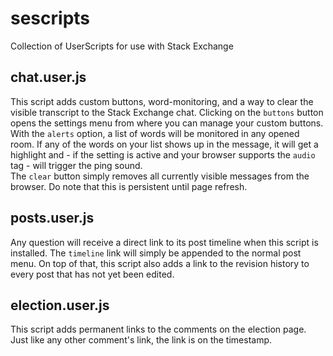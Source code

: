 sescripts
=========

Collection of UserScripts for use with Stack Exchange

## chat.user.js

This script adds custom buttons, word-monitoring, and a way to clear the visible transcript to the Stack Exchange chat. Clicking on the `buttons` button opens the settings menu from where you can manage your custom buttons.  
With the `alerts` option, a list of words will be monitored in any opened room. If any of the words on your list shows up in the message, it will get a highlight and - if the setting is active and your browser supports the `audio` tag - will trigger the ping sound.  
The `clear` button simply removes all currently visible messages from the browser. Do note that this is persistent until page refresh.

## posts.user.js

Any question will receive a direct link to its post timeline when this script is installed. The `timeline` link will simply be appended to the normal post menu. On top of that, this script also adds a link to the revision history to every post that has not yet been edited.

## election.user.js

This script adds permanent links to the comments on the election page. Just like any other comment's link, the link is on the timestamp.